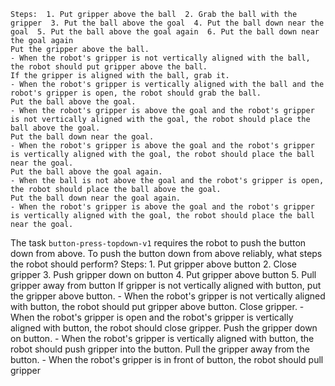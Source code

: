 
    Steps:  1. Put gripper above the ball  2. Grab the ball with the gripper  3. Put the ball above the goal  4. Put the ball down near the goal  5. Put the ball above the goal again  6. Put the ball down near the goal again
    Put the gripper above the ball.
    - When the robot's gripper is not vertically aligned with the ball, the robot should put gripper above the ball.
    If the gripper is aligned with the ball, grab it.
    - When the robot's gripper is vertically aligned with the ball and the robot's gripper is open, the robot should grab the ball.
    Put the ball above the goal.
    - When the robot's gripper is above the goal and the robot's gripper is not vertically aligned with the goal, the robot should place the ball above the goal.
    Put the ball down near the goal.
    - When the robot's gripper is above the goal and the robot's gripper is vertically aligned with the goal, the robot should place the ball near the goal.
    Put the ball above the goal again.
    - When the ball is not above the goal and the robot's gripper is open, the robot should place the ball above the goal.
    Put the ball down near the goal again.
    - When the robot's gripper is above the goal and the robot's gripper is vertically aligned with the goal, the robot should place the ball near the goal.


The task `button-press-topdown-v1` requires the robot to push the button down from above.
To push the button down from above reliably, what steps the robot should perform?
    Steps:  1. Put gripper above button  2. Close gripper  3. Push gripper down on button  4. Put gripper above button  5. Pull gripper away from button
    If gripper is not vertically aligned with button, put the gripper above button.
    - When the robot's gripper is not vertically aligned with button, the robot should put gripper above button.
    Close gripper.
    - When the robot's gripper is open and the robot's gripper is vertically aligned with button, the robot should close gripper.
    Push the gripper down on button.
    - When the robot's gripper is vertically aligned with button, the robot should push gripper into the button.
    Pull the gripper away from the button.
    - When the robot's gripper is in front of button, the robot should pull gripper